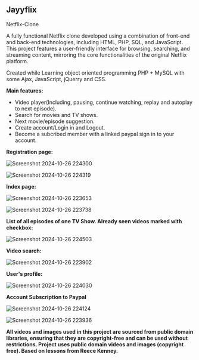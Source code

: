
**Jayyflix**
-----------------------------------------

Netflix-Clone


A fully functional Netflix clone developed using a combination of front-end and back-end technologies, including HTML, PHP, SQL, and JavaScript. This project features a user-friendly interface for browsing, searching, and streaming content, mirroring the core functionalities of the original Netflix platform.

Created while Learning object oriented programming PHP + MySQL with some Ajax, JavaScript, jQuerry and CSS.

**Main features:**

* Video player(Including, pausing, continue watching, replay and autoplay to next episode).
* Search for movies and TV shows.
* Next movie/episode suggestion.
* Create account/Login in and Logout.
* Become a subcribed member with a linked paypal sign in to your account. 

**Registration page:**

![Screenshot 2024-10-26 224300](https://github.com/user-attachments/assets/00819222-0b18-429d-9c69-a569884693a0)

![Screenshot 2024-10-26 224319](https://github.com/user-attachments/assets/25b5d27f-0e88-40c0-9e49-e380e91a7c88)

**Index page:**

![Screenshot 2024-10-26 223653](https://github.com/user-attachments/assets/ec276630-4539-44da-9272-61e93f519f7d)

![Screenshot 2024-10-26 223738](https://github.com/user-attachments/assets/dc1bfcea-23ee-4895-8359-a73f265ba764)


**List of all episodes of one TV Show. Already seen videos marked with checkbox:**

![Screenshot 2024-10-26 224503](https://github.com/user-attachments/assets/182e6971-03ab-40c6-8665-cc80a859232c)

**Video search:**

![Screenshot 2024-10-26 223902](https://github.com/user-attachments/assets/f9df3c76-4786-4826-9afa-61d36f988646)

**User's profile:**

![Screenshot 2024-10-26 224030](https://github.com/user-attachments/assets/5d95b21f-a06f-471f-92f2-dea2979000d5)

**Account Subscription to Paypal**

![Screenshot 2024-10-26 224124](https://github.com/user-attachments/assets/edab2820-d688-48c0-bd1a-6be0b23b3bae)

![Screenshot 2024-10-26 223936](https://github.com/user-attachments/assets/66641ac2-f286-4661-b22d-889a1f9ec349)

****All videos and images used in this project are sourced from public domain libraries, ensuring that they are copyright-free and can be used without restrictions.** 
**Project uses public domain videos and images (copyright free).**
**Based on lessons from Reece Kenney.****




